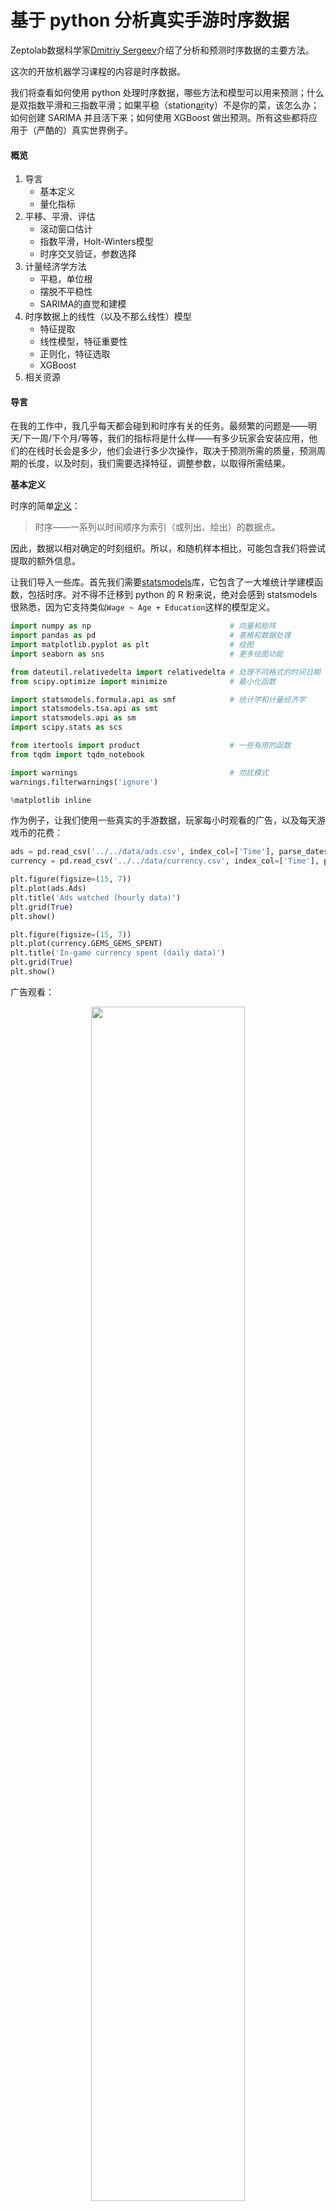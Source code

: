 
# 基于 python 分析真实手游时序数据

Zeptolab数据科学家[Dmitriy Sergeev](https://medium.com/%40dmitriysergeev)介绍了分析和预测时序数据的主要方法。

这次的开放机器学习课程的内容是时序数据。

我们将查看如何使用 python 处理时序数据，哪些方法和模型可以用来预测；什么是双指数平滑和三指数平滑；如果平稳（station[ar](https://www.jqr.com/service/company?business=17)ity）不是你的菜，该怎么办；如何创建 SARIMA 并且活下来；如何使用 XGBoost 做出预测。所有这些都将应用于（严酷的）真实世界例子。

#### 概览

1. 导言
   - 基本定义
   - 量化指标
2. 平移、平滑、评估
   - 滚动窗口估计
   - 指数平滑，Holt-Winters模型
   - 时序交叉验证，参数选择
3. 计量经济学方法
   - 平稳，单位根
   - 摆脱不平稳性
   - SARIMA的直觉和建模
4. 时序数据上的线性（以及不那么线性）模型
   - 特征提取
   - 线性模型，特征重要性
   - 正则化，特征选取
   - XGBoost
5. 相关资源

#### 导言

在我的工作中，我几乎每天都会碰到和时序有关的任务。最频繁的问题是——明天/下一周/下个月/等等，我们的指标将是什么样——有多少玩家会安装应用，他们的在线时长会是多少，他们会进行多少次操作，取决于预测所需的质量，预测周期的长度，以及时刻，我们需要选择特征，调整参数，以取得所需结果。

**基本定义**

时序的简单[定义](https://zh.wikipedia.org/wiki/%E6%99%82%E9%96%93%E5%BA%8F%E5%88%97)：

> 时序——一系列以时间顺序为索引（或列出、绘出）的数据点。

因此，数据以相对确定的时刻组织。所以，和随机样本相比，可能包含我们将尝试提取的额外信息。

让我们导入一些库。首先我们需要[statsmodels](http://statsmodels.sourceforge.net/stable/)库，它包含了一大堆统计学建模函数，包括时序。对不得不迁移到 python 的 R 粉来说，绝对会感到 statsmodels 很熟悉，因为它支持类似`Wage ~ Age + Education`这样的模型定义。

```python
import numpy as np                               # 向量和矩阵
import pandas as pd                              # 表格和数据处理
import matplotlib.pyplot as plt                  # 绘图
import seaborn as sns                            # 更多绘图功能

from dateutil.relativedelta import relativedelta # 处理不同格式的时间日期
from scipy.optimize import minimize              # 最小化函数

import statsmodels.formula.api as smf            # 统计学和计量经济学
import statsmodels.tsa.api as smt
import statsmodels.api as sm
import scipy.stats as scs

from itertools import product                    # 一些有用的函数
from tqdm import tqdm_notebook

import warnings                                  # 勿扰模式
warnings.filterwarnings('ignore')

%matplotlib inline
```

作为例子，让我们使用一些真实的手游数据，玩家每小时观看的广告，以及每天游戏币的花费：

```python
ads = pd.read_csv('../../data/ads.csv', index_col=['Time'], parse_dates=['Time'])
currency = pd.read_csv('../../data/currency.csv', index_col=['Time'], parse_dates=['Time'])

plt.figure(figsize=(15, 7))
plt.plot(ads.Ads)
plt.title('Ads watched (hourly data)')
plt.grid(True)
plt.show()

plt.figure(figsize=(15, 7))
plt.plot(currency.GEMS_GEMS_SPENT)
plt.title('In-game currency spent (daily data)')
plt.grid(True)
plt.show()
```

广告观看：

<p align="center">
    <img width="70%" height="70%" src="http://images.iterate.site/blog/image/20190704/LHs0pqVvvUrr.png?imageslim">
</p>


游戏币花费：

<p align="center">
    <img width="70%" height="70%" src="http://images.iterate.site/blog/image/20190704/angUg95DTtXC.png?imageslim">
</p>


**预测质量指标**

在实际开始预测之前，先让我们理解下如何衡量预测的质量，查看下最常见、使用最广泛的测度：

- **R2**，决定系数（在经济学中，可以理解为模型能够解释的方差比例），(-inf, 1] `sklearn.metrics.r2_score`
- **平均绝对误差（Mean Absolute Error）**，这是一个易于解释的测度，因为它的计量单位和初始序列相同，[0, +inf) `sklearn.metrics.mean_absolute_error`
- **中位绝对误差（Median Absolute Error）**，同样是一个易于解释的测度，对离群值的鲁棒性很好，[0, +inf) `sklearn.metrics.median_absolute_error`
- **均方误差（Mean Squared Error）**，最常用的测度，给较大的错误更高的惩罚，[0, +inf) `sklearn.metrics.mean_squared_error`
- **均方对数误差（Mean Squared Logarithmic Error）**，和 MSE 差不多，只不过先对序列取对数，因此能够照顾到较小的错误，通常用于具有指数趋势的数据，[0, +inf) `sklearn.metrics.mean_squared_log_error`
- **平均绝对百分误差（Mean Absolute Percentage Error）**，类似 MAE 不过基于百分比——当你需要向管理层解释模型的质量时很方便——[0, +inf)，sklearn中没有实现。

```python
# 引入上面提到的所有测度
from sklearn.metrics import r2_score, median_absolute_error, mean_absolute_error
from sklearn.metrics import median_absolute_error, mean_squared_error, mean_squared_log_error

# 自行实现 sklearn 没有提供的平均绝对百分误差很容易
def mean_absolute_percentage_error(y_true, y_pred):
    return np.mean(np.abs((y_true - y_pred) / y_true)) * 100
```

棒极了，现在我们知道如何测量预测的质量了，可以使用哪些测度，以及如何向老板翻译结果。剩下的就是创建模型了。

#### 平移、平滑、评估

让我们从一个朴素的假设开始——“明天会和今天一样”，但是我们并不使用类似 y^t=y(t-1)这样的模型（这其实是一个适用于任意时序预测问题的很好的基线，有时任何模型都无法战胜这一模型），相反，我们将假定变量未来的值取决于前**n**个值的平均，所以我们将使用的是**移动平均（moving average）**。

移动平均公式：

$$
\hat{y}_{t}=\frac{1}{k} \sum_{n=0}^{k-1} y_{t-n}
$$

```python
def moving_average(series, n):
    """
        计算前 n 项观测的平均数
    """
    return np.average(series[-n:])

# 根据前 24 小时的数据预测
moving_average(ads, 24)
```

结果：`116805.0`

不幸的是这样我们无法做出长期预测——为了预测下一步的数据我们需要实际观测的之前的数据。不过移动平均还有一种用途——平滑原时序以显示趋势。pandas提供了实现`DataFrame.rolling(window).mean()`。窗口越宽，趋势就越平滑。遇到噪声很大的数据时（财经数据十分常见），这一过程有助于侦测常见模式。

```python
def plotMovingAverage(series, window, plot_intervals=False, scale=1.96, plot_anomalies=False):

    """
        series - 时序 dateframe
        window - 滑窗大小
        plot_intervals - 显示置信区间
        plot_anomalies - 显示异常值
    """
    rolling_mean = series.rolling(window=window).mean()

    plt.figure(figsize=(15,5))
    plt.title("Moving average\n window size = {}".format(window))
    plt.plot(rolling_mean, "g", label="Rolling mean trend")

    # 绘制平滑后的数据的置信区间
    if plot_intervals:
        mae = mean_absolute_error(series[window:], rolling_mean[window:])
        deviation = np.std(series[window:] - rolling_mean[window:])
        lower_bond = rolling_mean - (mae + scale * deviation)
        upper_bond = rolling_mean + (mae + scale * deviation)
        plt.plot(upper_bond, "r--", label="Upper Bond / Lower Bond")
        plt.plot(lower_bond, "r--")

        # 得到区间后，找出异常值
        if plot_anomalies:
            anomalies = pd.DataFrame(index=series.index, columns=series.columns)
            anomalies[series<lower_bond] = series[series<lower_bond]
            anomalies[series>upper_bond] = series[series>upper_bond]
            plt.plot(anomalies, "ro", markersize=10)

    plt.plot(series[window:], label="Actual values")
    plt.legend(loc="upper left")
plt.grid(True)
```

平滑（窗口大小为 4 小时）：

```python
plotMovingAverage(ads, 4)
```

<p align="center">
    <img width="70%" height="70%" src="http://images.iterate.site/blog/image/20190704/lYdSBFfMdEq7.png?imageslim">
</p>


平滑（窗口大小为 12 小时）：

```python
plotMovingAverage(ads, 12)
```

<p align="center">
    <img width="70%" height="70%" src="http://images.iterate.site/blog/image/20190704/yB51llw0shv1.png?imageslim">
</p>


平滑（窗口大小为 24 小时）：

```python
plotMovingAverage(ads, 24)
```

<p align="center">
    <img width="70%" height="70%" src="http://images.iterate.site/blog/image/20190704/uoDYcHIT02E7.png?imageslim">
</p>


如你所见，在小时数据上按日平滑让我们可以清楚地看到浏览广告的趋势。周末数值较高（周末是[娱乐](https://www.jqr.com/service/company?business=12)时间），工作日一般数值较低。

我们可以同时绘制平滑值的置信区间：

```python
plotMovingAverage(ads, 4, plot_intervals=True)
```

<p align="center">
    <img width="70%" height="70%" src="http://images.iterate.site/blog/image/20190704/bO5qRf1K1VK8.png?imageslim">
</p>


现在让我们在移动平均的帮助下创建一个简单的异常检测系统。不幸的是，在这段时序数据中，一切都比较正常，所以让我们故意弄出点异常来：

```python
ads_anomaly = ads.copy()
# 例如广告浏览量下降了 20%
ads_anomaly.iloc[-20] = ads_anomaly.iloc[-20] * 0.2
```

让我们看看这个简单的方法能不能捕获异常：

```python
plotMovingAverage(ads_anomaly, 4, plot_intervals=True, plot_anomalies=True)
```

<p align="center">
    <img width="70%" height="70%" src="http://images.iterate.site/blog/image/20190704/cwAV39bVcLzu.png?imageslim">
</p>


酷！按周平滑呢？

```python
plotMovingAverage(currency, 7, plot_intervals=True, plot_anomalies=True)
```

<p align="center">
    <img width="70%" height="70%" src="http://images.iterate.site/blog/image/20190704/ACbnPW8b0l3S.png?imageslim">
</p>


不好！这是简单方法的缺陷——它没能捕捉月度数据的季节性，几乎将所有 30 天出现一次的峰值当作异常值。如果你不想有这么多虚假警报，最好考虑更复杂的模型。

顺便提下移动平均的一个简单修正——**加权平均（weighted average）**。其中不同的观测具有不同的权重，所有权重之和为一。通常最近的观测具有较高的权重。

$$
\hat{y}_{t}=\sum_{n=1}^{k} \omega_{n} y_{t+1-n}
$$

```python
def weighted_average(series, weights):
    result = 0.0
    weights.reverse()
    for n in range(len(weights)):
        result += series.iloc[-n-1] * weights[n]
    return float(result)

weighted_average(ads, [0.6, 0.3, 0.1])
```

结果：`98423.0`

**指数平滑**

那么，如果我们不只加权最近的几项观测，而是加权全部现有的观测，但对历史数据的权重应用指数下降呢？

$$
\hat{y}_{t}=\alpha \cdot y_{t}+(1-\alpha) \cdot \hat{y}_{t-1}
$$

这一模型的值是当前观测和历史观测的加权平均。权重α称为平滑因子，定义多快“遗忘”之前的观测。α越小，之前的值的影响就越大，序列就越平滑。

指数隐藏在函数的递归调用之中，$\hat{y}_{t-1}$ 本身包含 $(1-α)\hat{y}_{t-1}$，以此类推，直到序列的开始。

```python
def exponential_smoothing(series, alpha):
    """
        series - 时序数据集
        alpha - 浮点数，范围[0.0, 1.0]，平滑参数
    """
    result = [series[0]] # 第一项和序列第一项相同
    for n in range(1, len(series)):
        result.append(alpha * series[n] + (1 - alpha) * result[n-1])
    return result

def plotExponentialSmoothing(series, alphas):
    with plt.style.context('seaborn-white'):
        plt.figure(figsize=(15, 7))
        for alpha in alphas:
            plt.plot(exponential_smoothing(series, alpha), label="Alpha {}".format(alpha))
        plt.plot(series.values, "c", label = "Actual")
        plt.legend(loc="best")
        plt.axis('tight')
        plt.title("Exponential Smoothing")
        plt.grid(True);

plotExponentialSmoothing(ads.Ads, [0.3, 0.05])
plotExponentialSmoothing(currency.GEMS_GEMS_SPENT, [0.3, 0.05])
```

<p align="center">
    <img width="70%" height="70%" src="http://images.iterate.site/blog/image/20190704/ULfUfknuFQtL.png?imageslim">
</p>


<p align="center">
    <img width="70%" height="70%" src="http://images.iterate.site/blog/image/20190704/0gJ9pV3QI2pq.png?imageslim">
</p>


**双指数平滑**

目前我们的方法能给出的只是单个未来数据点的预测（以及一些良好的平滑），这很酷，但还不够，所以让我们扩展下指数平滑以预测两个未来数据点（当然，同样经过平滑）。

序列分解应该能帮到我们——我们得到两个分量：截距（也叫水平）l和趋势（也叫斜率）b。我们使用之前提到的方法学习预测截距（或期望的序列值），并将同样的指数平滑应用于趋势（假定时序未来改变的方向取决于之前的加权变化）。


双指数平滑公式：

$$
\ell_{x}=\alpha y_{x}+(1-\alpha)\left(\ell_{x-1}+b_{x-1}\right)
$$
$$
b_{x}=\beta\left(\ell_{x}-\ell_{x-1}\right)+(1-\beta) b_{x-1}
$$
$$
\hat{y}_{x+1}=\ell_{x}+b_{x}
$$


上面的第一个函数描述截距，和之前一样，它取决于序列的当前值，只不过第二项现在分成水平和趋势两个分量。第二个函数描述趋势，它取决于当前一步的水平变动，以及之前的趋势值。这里β系数是指数平滑的权重。最后的预测为模型对截距和趋势的预测之和。

```python
def double_exponential_smoothing(series, alpha, beta):
    result = [series[0]]
    for n in range(1, len(series)+1):
        if n == 1:
            level, trend = series[0], series[1] - series[0]
        if n >= len(series):
            value = result[-1]
        else:
            value = series[n]
        last_level, level = level, alpha*value + (1-alpha)*(level+trend)
        trend = beta*(level-last_level) + (1-beta)*trend
        result.append(level+trend)
return result

def plotDoubleExponentialSmoothing(series, alphas, betas):
    with plt.style.context('seaborn-white'):
        plt.figure(figsize=(20, 8))
        for alpha in alphas:
            for beta in betas:
                plt.plot(double_exponential_smoothing(series, alpha, beta), label="Alpha {}, beta {}".format(alpha, beta))
        plt.plot(series.values, label = "Actual")
        plt.legend(loc="best")
        plt.axis('tight')
        plt.title("Double Exponential Smoothing")
        plt.grid(True)

  plotDoubleExponentialSmoothing(ads.Ads, alphas=[0.9, 0.02], betas=[0.9, 0.02])
plotDoubleExponentialSmoothing(currency.GEMS_GEMS_SPENT, alphas=[0.9, 0.02], betas=[0.9, 0.02])
```
<p align="center">
    <img width="70%" height="70%" src="http://images.iterate.site/blog/image/20190704/c8epGBpONMjk.png?imageslim">
</p>

<p align="center">
    <img width="70%" height="70%" src="http://images.iterate.site/blog/image/20190704/agA78IXhdSNN.png?imageslim">
</p>


现在我们有两个可供调节的参数——α和β。前者根据趋势平滑序列，后者平滑趋势本身。这两个参数越大，最新的观测的权重就越高，建模的序列就越不平滑。这两个参数的组合可能产生非常怪异的结果，特别是手工设置时。我们很快将查看自动选择参数的方法，在介绍三次指数平滑之后。

**Holt-Winters模型**

好哇！让我们看下一个指数平滑的变体，这次是三次指数平滑。

这一方法的思路是我们加入第三个分量——季节性。这意味着，如果我们的时序不具有季节性（我们之前的例子就不具季节性），我们就不应该使用这一方法。模型中的季节分量将根据季节长度解释截距和趋势上的重复波动，季节长度也就是波动重复的周期。季节中的每项观测有一个单独的分量，例如，如果季节长度为 7（按周计的季节），我们将有 7 个季节分量，每个季节分量对应一天。

现在我们得到了一个新系统：

三次指数平滑公式:

$$
\ell_{x}=\alpha\left(y_{x}-s_{x-L}\right)+(1-\alpha)\left(\ell_{x-1}+b_{x-1}\right)
$$
$$
b_{x}=\beta\left(\ell_{x}-\ell_{x-1}\right)+(1-\beta) b_{x-1}
$$
$$
s_{x}=\gamma\left(y_{x}-\ell_{x}\right)+(1-\gamma) s_{x-L}
$$

$$
\hat{y}_{x+m}=\ell_{x}+m b_{x}+s_{x-L+1+(m-1) m o d L}
$$

现在，截断取决于时序的当前值减去相应的季节分量，趋势没有变动，季节分量取决于时序的当前值减去截断，以及前一个季节分量的值。注意分量在所有现有的季节上平滑，例如，周一分量会和其他所有周一平均。关于如何计算平均以及趋势分量和季节分量的初始逼近，可以参考工程统计手册 6.4.3.5：

<https://www.itl.nist.gov/div898/handbook/pmc/section4/pmc435.htm>

具备季节分量后，我们可以预测任意 m 步未来，而不是一步或两步，非常鼓舞人心。

下面是三次指数平滑模型的代码，也称 Holt-Winters模型，得名于发明人的姓氏——Charles Holt和他的学生 Peter Winters。此外，模型中还引入了 Brutlag 方法，以创建置信区间：

Brutlag 方法公式：

$$
\hat{y}_{\max _{x}}=\ell_{x-1}+b_{x-1}+s_{x-T}+m \cdot d_{t-T}
$$
$$
\hat{y}_{\min _{x}}=\ell_{x-1}+b_{x-1}+s_{x-T}-m \cdot d_{t-T}
$$
$$
d_{t}=\gamma\left|y_{t}-\hat{y}_{t}\right|+(1-\gamma) d_{t-T}
$$

其中 T 为季节的长度，d为预测偏差。你可以参考以下论文了解这一方法的更多内容，以及它在时序异常检测中的应用：

<https://annals-csis.org/proceedings/2012/pliks/118.pdf>

```python
class HoltWinters:

    """
    Holt-Winters模型，使用 Brutlag 方法检测异常

    # series - 初始时序
    # slen - 季节长度
    # alpha, beta, gamma - Holt-Winters模型参数
    # n_preds - 预测视野
    # scaling_factor - 设置 Brutlag 方法的置信区间（通常位于 2 到 3 之间）

    """


    def __init__(self, series, slen, alpha, beta, gamma, n_preds, scaling_factor=1.96):
        self.series = series
        self.slen = slen
        self.alpha = alpha
        self.beta = beta
        self.gamma = gamma
        self.n_preds = n_preds
        self.scaling_factor = scaling_factor


    def initial_trend(self):
        sum = 0.0
        for i in range(self.slen):
            sum += float(self.series[i+self.slen] - self.series[i]) / self.slen
        return sum / self.slen

    def initial_seasonal_components(self):
        seasonals = {}
        season_averages = []
        n_seasons = int(len(self.series)/self.slen)
        # 计算季节平均
        for j in range(n_seasons):
            season_averages.append(sum(self.series[self.slen*j:self.slen*j+self.slen])/float(self.slen))
        # 计算初始值
        for i in range(self.slen):
            sum_of_vals_over_avg = 0.0
            for j in range(n_seasons):
                sum_of_vals_over_avg += self.series[self.slen*j+i]-season_averages[j]
            seasonals[i] = sum_of_vals_over_avg/n_seasons
        return seasonals


    def triple_exponential_smoothing(self):
        self.result = []
        self.Smooth = []
        self.Season = []
        self.Trend = []
        self.PredictedDeviation = []
        self.UpperBond = []
        self.LowerBond = []

        seasonals = self.initial_seasonal_components()

        for i in range(len(self.series)+self.n_preds):
            if i == 0: # 成分初始化
                smooth = self.series[0]
                trend = self.initial_trend()
                self.result.append(self.series[0])
                self.Smooth.append(smooth)
                self.Trend.append(trend)
                self.Season.append(seasonals[i%self.slen])

                self.PredictedDeviation.append(0)

                self.UpperBond.append(self.result[0] +
                                      self.scaling_factor *
                                      self.PredictedDeviation[0])

                self.LowerBond.append(self.result[0] -
                                      self.scaling_factor *
                                      self.PredictedDeviation[0])
                continue

            if i >= len(self.series): # 预测
                m = i - len(self.series) + 1
                self.result.append((smooth + m*trend) + seasonals[i%self.slen])

                # 预测时在每一步增加不确定性
                self.PredictedDeviation.append(self.PredictedDeviation[-1]*1.01)

            else:
                val = self.series[i]
                last_smooth, smooth = smooth, self.alpha*(val-seasonals[i%self.slen]) + (1-self.alpha)*(smooth+trend)
                trend = self.beta * (smooth-last_smooth) + (1-self.beta)*trend
                seasonals[i%self.slen] = self.gamma*(val-smooth) + (1-self.gamma)*seasonals[i%self.slen]
                self.result.append(smooth+trend+seasonals[i%self.slen])

                # 据 Brutlag 算法计算偏差
                self.PredictedDeviation.append(self.gamma * np.abs(self.series[i] - self.result[i])
                                               + (1-self.gamma)*self.PredictedDeviation[-1])

            self.UpperBond.append(self.result[-1] +
                                  self.scaling_factor *
                                  self.PredictedDeviation[-1])

            self.LowerBond.append(self.result[-1] -
                                  self.scaling_factor *
                                  self.PredictedDeviation[-1])

            self.Smooth.append(smooth)
            self.Trend.append(trend)
self.Season.append(seasonals[i%self.slen])
```

**时序交叉验证**

现在我们该兑现之前的承诺，讨论下如何自动估计模型参数。

这里没什么不同寻常的，我们需要选择一个适合任务的损失函数，以了解模型逼近数据的程度。接着，我们通过交叉验证为给定的模型参数评估选择的交叉函数，计算梯度，调整模型参数，等等，勇敢地下降到误差的全局最小值。

问题在于如何在时序数据上进行交叉验证，因为，你知道，时序数据确实具有时间结构，不能在一折中随机混合数据（不保留时间结构），否则观测间的所有时间相关性都会丢失。这就是为什么我们将使用技巧性更强的方法来优化模型参数的原因。我不知道这个方法是否有正式的名称，但是在[CrossValidated](https://stats.stackexchange.com/questions/14099/using-k-fold-cross-validation-for-time-series-model-selection)上（在这个网站上你可以找到所有问题的答案，生命、宇宙以及任何事情的终极答案除外），有人提出了“滚动式交叉验证”（cross-validation on a rolling basis）这一名称。

这一想法很简单——我们在时序数据的一小段上训练模型，从时序开始到某一时刻**t**，预测接下来的**t+n**步并计算误差。接着扩张训练样本至**t+n**个值，并预测从**t+n**到**t+2×n**的数据。持续扩张直到穷尽所有观测。初始训练样本到最后的观测之间可以容纳多少个**n**，我们就可以进行多少折交叉验证。

滚动式交叉验证：

<p align="center">
    <img width="70%" height="70%" src="http://images.iterate.site/blog/image/20190704/2t8fjUpAgW0V.png?imageslim">
</p>


了解了如何设置交叉验证，我们将找出 Holt-Winters模型的最优参数，回忆一下，我们的广告数据有按日季节性，所以我们有`slen=24`。

```python
from sklearn.model_selection import TimeSeriesSplit

def timeseriesCVscore(params, series, loss_function=mean_squared_error, slen=24):
    errors = []

    values = series.values
    alpha, beta, gamma = params

    # 设定交叉验证折数
    tscv = TimeSeriesSplit(n_splits=3)

    for train, test in tscv.split(values):

        model = HoltWinters(series=values[train], slen=slen,
                            alpha=alpha, beta=beta, gamma=gamma, n_preds=len(test))
        model.triple_exponential_smoothing()

        predictions = model.result[-len(test):]
        actual = values[test]
        error = loss_function(predictions, actual)
        errors.append(error)

return np.mean(np.array(errors))
```

和其他指数平滑模型一样，Holt-Winters模型中，平滑参数的取值范围在 0 到 1 之间，因此我们需要选择一种支持给模型参数添加限制的算法。我们选择了截断牛顿共轭梯度（Truncated Newton conjugate gradient）。

```python
data = ads.Ads[:-20] # 留置一些数据用于测试

# 初始化模型参数 alpha、beta、gamma
x = [0, 0, 0]

# 最小化损失函数
opt = minimize(timeseriesCVscore, x0=x,
               args=(data, mean_squared_log_error),
               method="TNC", bounds = ((0, 1), (0, 1), (0, 1))
)

# 取最优值……
alpha_final, beta_final, gamma_final = opt.x
print(alpha_final, beta_final, gamma_final)

# ……并据此训练模型，预测接下来 50 个小时的数据
model = HoltWinters(data, slen = 24,
                    alpha = alpha_final,
                    beta = beta_final,
                    gamma = gamma_final,
                    n_preds = 50, scaling_factor = 3)
model.triple_exponential_smoothing()
```

最优参数：

```
0.11652680227350454 0.002677697431105852 0.05820973606789237
```

绘图部分的代码：

```python
def plotHoltWinters(series, plot_intervals=False, plot_anomalies=False):
    """
        series - 时序数据集
        plot_intervals - 显示置信区间
        plot_anomalies - 显示异常值
    """

    plt.figure(figsize=(20, 10))
    plt.plot(model.result, label = "Model")
    plt.plot(series.values, label = "Actual")
    error = mean_absolute_percentage_error(series.values, model.result[:len(series)])
    plt.title("Mean Absolute Percentage Error: {0:.2f}%".format(error))

    if plot_anomalies:
        anomalies = np.array([np.NaN]*len(series))
        anomalies[series.values<model.LowerBond[:len(series)]] = \
            series.values[series.values<model.LowerBond[:len(series)]]
        anomalies[series.values>model.UpperBond[:len(series)]] = \
            series.values[series.values>model.UpperBond[:len(series)]]
        plt.plot(anomalies, "o", markersize=10, label = "Anomalies")

    if plot_intervals:
        plt.plot(model.UpperBond, "r--", alpha=0.5, label = "Up/Low confidence")
        plt.plot(model.LowerBond, "r--", alpha=0.5)
        plt.fill_between(x=range(0,len(model.result)), y1=model.UpperBond,
                         y2=model.LowerBond, alpha=0.2, color = "grey")

    plt.vlines(len(series), ymin=min(model.LowerBond), ymax=max(model.UpperBond), linestyles='dashed')
    plt.axvspan(len(series)-20, len(model.result), alpha=0.3, color='lightgrey')
    plt.grid(True)
    plt.axis('tight')
    plt.legend(loc="best", fontsize=13);

plotHoltWinters(ads.Ads)
plotHoltWinters(ads.Ads, plot_intervals=True, plot_anomalies=True)
```

Holt-Winters模型预测

<p align="center">
    <img width="70%" height="70%" src="http://images.iterate.site/blog/image/20190704/pUGROxafawaW.png?imageslim">
</p>

Holt-Winters模型预测及置信区间、异常：


<p align="center">
    <img width="70%" height="70%" src="http://images.iterate.site/blog/image/20190704/I13kDeLiKonX.png?imageslim">
</p>


上面的图形表明，我们的模型能够很好地逼近初始时序，捕捉每日季节性，总体的下降趋势，甚至一些异常。如果我们查看下建模偏差（见下图），我们将很明显地看到，模型对序列结构的改变反应相当鲜明，但接着很快偏差就回归正常值，“遗忘”了过去。模型的这一特性让我们甚至可以为相当噪杂的序列快速构建异常检测系统，而无需花费过多时间和金钱准备数据和训练模型。

```python
plt.figure(figsize=(25, 5))
plt.plot(model.PredictedDeviation)
plt.grid(True)
plt.axis('tight')
plt.title("Brutlag's predicted deviation");
```

Holt-Winters模型偏差

<p align="center">
    <img width="70%" height="70%" src="http://images.iterate.site/blog/image/20190704/GtypGHDwJ5Nb.png?imageslim">
</p>




遇到异常时偏差会增加

我们将在第二个序列上应用相同的算法，我们知道，第二个序列具有趋势和每月季节性。

```python
data = currency.GEMS_GEMS_SPENT[:-50]
slen = 30

x = [0, 0, 0]

opt = minimize(timeseriesCVscore, x0=x,
               args=(data, mean_absolute_percentage_error, slen),
               method="TNC", bounds = ((0, 1), (0, 1), (0, 1))
              )

alpha_final, beta_final, gamma_final = opt.x

model = HoltWinters(data, slen = slen,
                    alpha = alpha_final,
                    beta = beta_final,
                    gamma = gamma_final,
                    n_preds = 100, scaling_factor = 3)
model.triple_exponential_smoothing()
```

Holt-Winters模型应用于第二序列

<p align="center">
    <img width="70%" height="70%" src="http://images.iterate.site/blog/image/20190704/tcYYoFhOTXBp.png?imageslim">
</p>


看起来很不错，模型捕捉了向上的趋势和季节性尖峰，总体而言很好地拟合了数据。

Holt-Winters模型在第二序列上检测异常


<p align="center">
    <img width="70%" height="70%" src="http://images.iterate.site/blog/image/20190704/LWlwNsPDP5xd.png?imageslim">
</p>




也捕获了一些异常

Holt-Winters模型在第二序列上的偏差

<p align="center">
    <img width="70%" height="70%" src="http://images.iterate.site/blog/image/20190704/pJ5bNa3UpfPA.png?imageslim">
</p>




偏差随着预测周期的推进而上升

#### 计量经济学方法

**平稳性**

在开始建模之前，我们需要提一下时序的一个重要性质：[平稳性](https://zh.wikipedia.org/wiki/%E5%B9%B3%E7%A8%B3%E8%BF%87%E7%A8%8B)（stationarity）。

如果过程是平稳的，那么它的统计性质不随时间而变，也就是均值和方差不随时间改变（方差的恒定性也称为[同方差性](https://en.wikipedia.org/wiki/Homoscedasticity)），同时协方差函数也不取决于时间（应该只取决于观测之间的距离）。[Sean Abu](http://www.seanabu.com/2016/03/22/time-series-seasonal-ARIMA-model-in-python/)的博客提供了一些可视化的图片：

- 右边的红色曲线不平稳，因为均值随着时间增加：

  <p align="center">
    <img width="70%" height="70%" src="http://images.iterate.site/blog/image/20190704/xPfHO9cTwx4p.png?imageslim">
</p>

- 这一次，右边的红色曲线在方差方面的运气不好：
  <p align="center">
    <img width="70%" height="70%" src="http://images.iterate.site/blog/image/20190704/K15adjUmFjQa.png?imageslim">
</p>

- 最后，第 i 项和第(i+m)项的协方差函数不应该是时间的函数。随着时间推移，右边的红色曲线更紧了。因此，协方差不是常量。
  <p align="center">
    <img width="70%" height="70%" src="http://images.iterate.site/blog/image/20190704/rlh6RwxUsYSv.png?imageslim">
</p>

为什么平稳性如此重要？我们假定未来的统计性质不会和现在观测到的不同，在平稳序列上做出预测很容易。大多数时序模型多多少少建模和预测这些性质（例如均值和方差），这就是如果原序列不平稳，预测会出错的原因。不幸的是，我们在教科书以外的地方见到的大多数时序都是不平稳的。不过，我们可以（并且应该）改变这一点。

知己知彼，百战不殆。为了对抗不平稳性，我们首先需要检测它。我们现在将查看下白噪声和随机游走，并且了解下如何免费从白噪声转到随机游走，无需注册和接受验证短信。

白噪声图形：

```python
white_noise = np.random.normal(size=1000)
with plt.style.context('bmh'):
    plt.figure(figsize=(15, 5))
plt.plot(white_noise)
```

白噪声

<p align="center">
    <img width="70%" height="70%" src="http://images.iterate.site/blog/image/20190704/fp8PPsKqH49N.png?imageslim">
</p>

这一通过标准正态分布生成的过程是平稳的，以 0 为中心振荡，偏差为 1. 现在我们将基于这一过程生成一个新过程，其中相邻值之间的关系为：xt = ρxt-1 + et

```python
def plotProcess(n_samples=1000, rho=0):
    x = w = np.random.normal(size=n_samples)
    for t in range(n_samples):
        x[t] = rho * x[t-1] + w[t]

    with plt.style.context('bmh'):
        plt.figure(figsize=(10, 3))
        plt.plot(x)
        plt.title("Rho {}\n Dickey-Fuller p-value: {}".format(rho, round(sm.tsa.stattools.adfuller(x)[1], 3)))

for rho in [0, 0.6, 0.9, 1]:
plotProcess(rho=rho)
```

<p align="center">
    <img width="70%" height="70%" src="http://images.iterate.site/blog/image/20190704/5UQHxGI36Y0o.png?imageslim">
</p>

<p align="center">
    <img width="70%" height="70%" src="http://images.iterate.site/blog/image/20190704/Wn7hmIsOzmpv.png?imageslim">
</p>

<p align="center">
    <img width="70%" height="70%" src="http://images.iterate.site/blog/image/20190704/YclVmwGIuOCP.png?imageslim">
</p>

<p align="center">
    <img width="70%" height="70%" src="http://images.iterate.site/blog/image/20190704/J7NqqDu1cI98.png?imageslim">
</p>

第一张图上你可以看到之前的平稳的白噪声。第二张图的ρ值增加到 0.6，导致周期更宽了，但总体上还是平稳的。第三张图更偏离均值 0，但仍以其为中心振荡。最后，ρ值为 1 时我们得到了随机游走过程——不平稳的时序。

这是因为达到阈值后，时序 xt = ρxt-1 + et不再回归其均值。如果我们从等式的两边减去 xt-1，我们将得到 xt - xt-1 = (ρ-1)xt-1 + et，其中等式左边的表达式称为一阶差分（first difference）。如果ρ = 1，那么一阶差分将是平稳的白噪声 et。这一事实是时序平稳性的[迪基-福勒检验](https://zh.wikipedia.org/wiki/%E8%BF%AA%E5%9F%BA-%E7%A6%8F%E5%8B%92%E6%A3%80%E9%AA%8C)（Dickey-Fuller test）的主要思想（检验是否存在单位根）。如果非平稳序列可以通过一阶差分得到平稳序列，那么这样的序列称为一阶单整（integrated of order 1）序列。需要指出的是，一阶差分并不总是足以得到平稳序列，因为过程可能是 d 阶单整且 d > 1（具有多个单位根），在这样的情形下，需要使用增广迪基-福勒检验（augmented Dickey-Fuller test）。

我们可以使用不同方法对抗不平稳性——多阶差分，移除趋势和季节性，平滑，以及 Box-Cox变换或对数变换。

**创建 SARIMA 摆脱不平稳性**

现在，让我们历经使序列平稳的多层地狱，创建一个 ARIMA 模型。

```python
def tsplot(y, lags=None, figsize=(12, 7), style='bmh'):
    """
        绘制时序及其 ACF（自相关性函数）、PACF（偏自相关性函数），计算迪基-福勒检验

        y - 时序
        lags - ACF、PACF计算所用的时差
    """
    if not isinstance(y, pd.Series):
        y = pd.Series(y)

    with plt.style.context(style):
        fig = plt.figure(figsize=figsize)
        layout = (2, 2)
        ts_ax = plt.subplot2grid(layout, (0, 0), colspan=2)
        acf_ax = plt.subplot2grid(layout, (1, 0))
        pacf_ax = plt.subplot2grid(layout, (1, 1))

        y.plot(ax=ts_ax)
        p_value = sm.tsa.stattools.adfuller(y)[1]
        ts_ax.set_title('Time Series Analysis Plots\n Dickey-Fuller: p={0:.5f}'.format(p_value))
        smt.graphics.plot_acf(y, lags=lags, ax=acf_ax)
        smt.graphics.plot_pacf(y, lags=lags, ax=pacf_ax)
        plt.tight_layout()

tsplot(ads.Ads, lags=60)
```

时序及其 ACF、PACF

<p align="center">
    <img width="70%" height="70%" src="http://images.iterate.site/blog/image/20190704/NYOhq0p9fRch.png?imageslim">
</p>




上：时序；左下：自相关性；右下：偏自相关性

出乎意料，初始序列是平稳的，迪基-福勒检验拒绝了单位根存在的零假设。实际上，从上面的图形本身就可以看出这一点——没有可见的趋势，所以均值是恒定的，整个序列的方差也相对比较稳定。在建模之前我们只需处理季节性。为此让我们采用“季节差分”，也就是对序列进行简单的减法操作，时差等于季节周期。

```python
ads_diff = ads.Ads - ads.Ads.shift(24)
tsplot(ads_diff[24:], lags=60)
```

季节差分：

<p align="center">
    <img width="70%" height="70%" src="http://images.iterate.site/blog/image/20190704/QFPo0HhJMieb.png?imageslim">
</p>


好多了，可见的季节性消失了，然而自相关函数仍然有过多显著的时差。为了移除它们，我们将取一阶差分：从序列中减去自身（时差为 1）

```python
ads_diff = ads_diff - ads_diff.shift(1)
tsplot(ads_diff[24+1:], lags=60)
```

一阶差分

<p align="center">
    <img width="70%" height="70%" src="http://images.iterate.site/blog/image/20190704/imkSXF401bba.png?imageslim">
</p>


完美！我们的序列看上去是难以用笔墨形容的完美！在零周围振荡，迪基-福勒检验表明它是平稳的，ACF中显著的尖峰不见了。我们终于可以开始建模了！

**ARIMA系速成教程**

我们将逐字母讲解**SARIMA(p,d,q)(P,D,Q,s)**，季节自回归移动平均模型（Seasonal Autoregression Moving Average model）：

- **AR(p)** —— 自回归模型，也就是在时序自身之上回归。基本假设是当前序列值取决于某个（或若干个）时差前的值。模型中的最大时差记为**p**。通过 PACF 图决定初始**p**值——找到最大的显著时差，之后**大多数**其他时差变得不显著。
- **MA(q)** —— 移动平均模型。这里不讨论它的细节，总之它基于以下假设建模时序的误差，当前误差取决于某个时差前的值（记为**q**）。基于和自回归模型类似的逻辑，可以通过 ACF 图找出初始值。

让我们把这 4 个字母组合起来：

**AR(p) + MA(q) = ARMA(p,q)**

这里我们得到了自回归移动平均模型！如果序列是平稳的，我们可以通过这 4 个字母逼近这一序列。

- **I(d)** —— d阶单整。它不过是使序列平稳所需的非季节性差分数。在我们的例子中，它等于 1，因为我们使用一阶差分。

加上这一字母后我们得到了**ARIMA**模型，可以通过非季节性差分处理非平稳数据。

- **S(s)** —— 这个字母代表季节性，**s**为序列的季节周期长度。

加上最后一个字母**S**后，我们发现这最后一个字母除了**s**之外，还附带了三个额外参数——**(P,D,Q)**。

- **P** —— 模型的季节分量的自回归阶数，同样可以从 PACF 得到，但是这次需要查看季节周期长度的倍数的显著时差的数量。例如，如果周期长度等于 24，查看 PACF 发现第 24 个时差和第 48 个时差显著，那么初始**P**值应当是 2.
- **Q** —— 移动平均模型的季节分量的阶数，初始值的确定和**P**同理，只不过使用 ACF 图形。
- **D** —— 季节性单整阶数。等于 1 或 0，分别表示是否应用季节差分。

了解了如何设置初始参数后，让我们回过头去重新看下最终的图形：

一阶差分:

<p align="center">
    <img width="70%" height="70%" src="http://images.iterate.site/blog/image/20190704/9fmi7XB0kNEN.png?imageslim">
</p>


- **p**最有可能是 4，因为这是 PACF 上最后一个显著的时差，之后大多数时差变得不显著。
- **d**等于 1，因为我们采用的是一阶差分。
- **q**大概也等于 4，这可以从 ACF 上看出来。
- **P**可能等于 2，因为 PACF 上第 24 个时差和第 48 个时差某种程度上比较显著。
- **D**等于 1，我们应用了季节差分。
- **Q**大概是 1，ACF上第 24 个时差是显著的，而第 48 个时差不显著。

现在我们打算测试不同的参数组合，看看哪个是最好的：

```python
# 设定初始值和初始范围
ps = range(2, 5)
d=1
qs = range(2, 5)
Ps = range(0, 3)
D=1
Qs = range(0, 2)
s = 24

# 创建参数所有可能组合的列表
parameters = product(ps, qs, Ps, Qs)
parameters_list = list(parameters)
```

`len(parameters_list)`的结果是 54，也就是说，共有 54 种组合。

```python
def optimizeSARIMA(parameters_list, d, D, s):
    """
    返回参数和相应的 AIC 的 dataframe

        parameters_list - (p, q, P, Q)元组列表
        d - ARIMA模型的单整阶
        D - 季节性单整阶
        s - 季节长度
    """

       results = []
    best_aic = float("inf")

    for param in tqdm_notebook(parameters_list):
        # 由于有些组合不能收敛，所以需要使用 try-except
        try:
            model=sm.tsa.statespace.SARIMAX(ads.Ads, order=(param[0], d, param[1]),
                                            seasonal_order=(param[3], D, param[3], s)).fit(disp=-1)
        except:
            continue
        aic = model.aic
        # 保存最佳模型、AIC、参数
        if aic < best_aic:
            best_model = model
            best_aic = aic
            best_param = param
        results.append([param, model.aic])

    result_table = pd.DataFrame(results)
    result_table.columns = ['parameters', 'aic']
    # 递增排序，AIC越低越好
    result_table = result_table.sort_values(by='aic', ascending=True).reset_index(drop=True)

    return result_table

result_table = optimizeSARIMA(parameters_list, d, D, s)

# 设定参数为给出最低 AIC 的参数组合
p, q, P, Q = result_table.parameters[0]

best_model=sm.tsa.statespace.SARIMAX(ads.Ads, order=(p, d, q),
                                        seasonal_order=(P, D, Q, s)).fit(disp=-1)
print(best_model.summary())
```

最佳 SARIMA 模型：

<p align="center">
    <img width="70%" height="70%" src="http://images.iterate.site/blog/image/20190704/dSqH9EJe6zcM.png?imageslim">
</p>


让我们查看下这一模型的残余分量（residual）：

```python
tsplot(best_model.resid[24+1:], lags=60)
```

最佳 SARIMA 模型残余：

<p align="center">
    <img width="70%" height="70%" src="http://images.iterate.site/blog/image/20190704/vTbskYHKkXWc.png?imageslim">
</p>


很明显，残余是平稳的，没有明显的自相关性。

让我们使用这一模型进行预测：

```python
def plotSARIMA(series, model, n_steps):
    """
        绘制模型预测值与实际数据对比图

        series - 时序数据集
        model - SARIMA模型
        n_steps - 预测未来的步数

    """
    data = series.copy()
    data.columns = ['actual']
    data['arima_model'] = model.fittedvalues
    # 平移 s+d步，因为差分的缘故，前面的一些数据没有被模型观测到
    data['arima_model'][:s+d] = np.NaN

    forecast = model.predict(start = data.shape[0], end = data.shape[0]+n_steps)
    forecast = data.arima_model.append(forecast)
    # 计算误差，同样平移 s+d步
    error = mean_absolute_percentage_error(data['actual'][s+d:], data['arima_model'][s+d:])

    plt.figure(figsize=(15, 7))
    plt.title("Mean Absolute Percentage Error: {0:.2f}%".format(error))
    plt.plot(forecast, color='r', label="model")
    plt.axvspan(data.index[-1], forecast.index[-1], alpha=0.5, color='lightgrey')
    plt.plot(data.actual, label="actual")
    plt.legend()
    plt.grid(True);

plotSARIMA(ads, best_model, 50)
```

最佳 SARIMA 模型预测值：

<p align="center">
    <img width="70%" height="70%" src="http://images.iterate.site/blog/image/20190704/lKgtrEPvyPVz.png?imageslim">
</p>


最终我们得到了相当不错的预测，模型的平均误差率是 4.01%，这非常非常好。但是为了达到这一精确度，在准备数据、使序列平稳化、暴力搜索参数上付出了太多。

#### 时序数据上的线性（以及不那么线性）模型

在我的工作中，创建模型的指导原则常常是[快、好、省](http://fastgood.cheap/)。这意味着有些模型永远不会用于生产环境，因为它们需要过长的时间准备数据（比如 SARIMA），或者需要频繁地重新训练新数据（比如 SARIMA），或者很难调整（比如 SARIMA）。相反，我经常使用轻松得多的方法，从现有时序中选取一些特征，然后创建一个简单的线性回归或随机森林模型。又快又省。

也许这个方法没有充分的理论支撑，打破了一些假定（比如，高斯-马尔可夫定理，特别是误差不相关的部分），但在实践中，这很有用，在机器学习竞赛中也相当常用。

**特征提取**

很好，模型需要特征，而我们所有的不过是 1 维时序。我们可以提取什么特征？

**首先当然是时差。**

**窗口统计量：**

- 窗口内序列的最大/小值
- 窗口的平均数/中位数
- 窗口的方差
- 等等

**日期和时间特征**

- 每小时的第几分钟，每天的第几小时，每周的第几天，你懂的
- 这一天是节假日吗？也许有什么特别的事情发生了？这可以作为布尔值特征

**目标编码**

**其他模型的预测**（不过如此预测的话会损失速度）

让我们运行一些模型，看看我们可以从广告序列中提取什么

**时序的时差**

将序列往回移动**n**步，我们能得到一个特征，其中时序的当前值和其**t-n**时刻的值对齐。如果我们移动 1 时差，并训练模型预测未来，那么模型将能够提前预测 1 步。增加时差，比如，增加到 6，可以让模型提前预测 6 步，不过它需要在观测到数据的 6 步之后才能利用。如果在这期间序列发生了根本性的变动，那么模型无法捕捉这一变动，会返回误差很大的预测。因此，时差的选取需要平衡预测的质量和时长。

```python
data = pd.DataFrame(ads.Ads.copy())
data.columns = ["y"]

for i in range(6, 25):
data["lag_{}".format(i)] = data.y.shift(i)

from sklearn.linear_model import LinearRegression
from sklearn.model_selection import cross_val_score

# 5折交叉验证
tscv = TimeSeriesSplit(n_splits=5)

def timeseries_train_test_split(X, y, test_size):
    test_index = int(len(X)*(1-test_size))

    X_train = X.iloc[:test_index]
    y_train = y.iloc[:test_index]
    X_test = X.iloc[test_index:]
    y_test = y.iloc[test_index:]

    return X_train, X_test, y_train, y_test

def plotModelResults(model, X_train=X_train, X_test=X_test, plot_intervals=False, plot_anomalies=False):
    prediction = model.predict(X_test)

    plt.figure(figsize=(15, 7))
    plt.plot(prediction, "g", label="prediction", linewidth=2.0)
    plt.plot(y_test.values, label="actual", linewidth=2.0)

    if plot_intervals:
        cv = cross_val_score(model, X_train, y_train,
                                    cv=tscv,
                                    scoring="neg_mean_absolute_error")
        mae = cv.mean() * (-1)
        deviation = cv.std()

        scale = 1.96
        lower = prediction - (mae + scale * deviation)
        upper = prediction + (mae + scale * deviation)

        plt.plot(lower, "r--", label="upper bond / lower bond", alpha=0.5)
        plt.plot(upper, "r--", alpha=0.5)

        if plot_anomalies:
            anomalies = np.array([np.NaN]*len(y_test))
            anomalies[y_test<lower] = y_test[y_test<lower]
            anomalies[y_test>upper] = y_test[y_test>upper]
            plt.plot(anomalies, "o", markersize=10, label = "Anomalies")

    error = mean_absolute_percentage_error(prediction, y_test)
    plt.title("Mean absolute percentage error {0:.2f}%".format(error))
    plt.legend(loc="best")
    plt.tight_layout()
    plt.grid(True);

def plotCoefficients(model):
    """
        绘制模型排序后的系数
    """

    coefs = pd.DataFrame(model.coef_, X_train.columns)
    coefs.columns = ["coef"]
    coefs["abs"] = coefs.coef.apply(np.abs)
    coefs = coefs.sort_values(by="abs", ascending=False).drop(["abs"], axis=1)

    plt.figure(figsize=(15, 7))
    coefs.coef.plot(kind='bar')
    plt.grid(True, axis='y')
    plt.hlines(y=0, xmin=0, xmax=len(coefs), linestyles='dashed');


y = data.dropna().y
X = data.dropna().drop(['y'], axis=1)

# 保留 30%数据用于测试
X_train, X_test, y_train, y_test = timeseries_train_test_split(X, y, test_size=0.3)

# 机器学习
lr = LinearRegression()
lr.fit(X_train, y_train)

plotModelResults(lr, plot_intervals=True)
plotCoefficients(lr)
```

线性模型预测值

<p align="center">
    <img width="70%" height="70%" src="http://images.iterate.site/blog/image/20190704/TQ9k1nxi4wI9.png?imageslim">
</p>




模型预测值：绿线为预测值，蓝线为实际值

线性模型系数：

<p align="center">
    <img width="70%" height="70%" src="http://images.iterate.site/blog/image/20190704/cTGeoHnosW7o.png?imageslim">
</p>




模型系数

好吧，简单的时差和线性回归给出的预测质量和 SARIMA 差得不远。有大量不必要的特征，不过我们将在之后进行特征选择。现在让我们继续增加特征！

我们将在数据集中加入小时、星期几、是否周末三个特征。为此我们需要转换当前 dataframe 的索引为`datetime`格式，并从中提取`hour`和`weekday`。

```python
data.index = data.index.to_datetime()
data["hour"] = data.index.hour
data["weekday"] = data.index.weekday
data['is_weekend'] = data.weekday.isin([5,6])*1
```

可视化所得特征：

```python
plt.figure(figsize=(16, 5))
plt.title("Encoded features")
data.hour.plot()
data.weekday.plot()
data.is_weekend.plot()
plt.grid(True);
```

可视化编码特征：

<p align="center">
    <img width="70%" height="70%" src="http://images.iterate.site/blog/image/20190704/BunsOw70yqdi.png?imageslim">
</p>



蓝线：小时；绿线：星期几；红色：是否周末

由于现有的变量尺度不同——时差的长度数千，类别变量的尺度数十——将它们转换为同一尺度再合理不过，这样也便于探索特征重要性，以及之后的正则化。

```python
from sklearn.preprocessing import StandardScaler
scaler = StandardScaler()

y = data.dropna().y
X = data.dropna().drop(['y'], axis=1)

X_train, X_test, y_train, y_test = timeseries_train_test_split(X, y, test_size=0.3)

X_train_scaled = scaler.fit_transform(X_train)
X_test_scaled = scaler.transform(X_test)

lr = LinearRegression()
lr.fit(X_train_scaled, y_train)

plotModelResults(lr, X_train=X_train_scaled, X_test=X_test_scaled, plot_intervals=True)
plotCoefficients(lr)
```

特征工程后的回归模型预测值：

<p align="center">
    <img width="70%" height="70%" src="http://images.iterate.site/blog/image/20190704/MTPdyREebRpI.png?imageslim">
</p>


特征工程后的回归模型参数：

<p align="center">
    <img width="70%" height="70%" src="http://images.iterate.site/blog/image/20190704/8UuPRezIYWpj.png?imageslim">
</p>


测试误差略有下降。从上面的系数图像我们可以得出结论，`weekday`和`is_weekend`是非常有用的特征。

**目标编码**

我想介绍另一种类别变量编码的变体——基于均值。如果不想让成吨的[独热编码](https://www.jqr.com/article/000243)使模型暴涨，同时导致距离信息损失，同时又因为“0点 < 23点”之类的冲突无法使用实数值，那么我们可以用相对易于解释的值编码变量。很自然的一个想法是使用均值编码目标变量。在我们的例子中，星期几和一天的第几小时可以通过那一天或那一小时浏览的广告平均数编码。非常重要的是，确保均值是在训练集上计算的（或者交叉验证当前的折），避免模型偷窥未来。

```python
def code_mean(data, cat_feature, real_feature):
    """
    返回一个字典，键为 cat_feature的类别，
    值为 real_feature的均值。
    """
    return dict(data.groupby(cat_feature)[real_feature].mean())
```

让我们看下小时平均：

```python
average_hour = code_mean(data, 'hour', "y")
plt.figure(figsize=(7, 5))
plt.title("Hour averages")
pd.DataFrame.from_dict(average_hour, orient='index')[0].plot()
plt.grid(True);
```

目标编码小时平均：


<p align="center">
    <img width="70%" height="70%" src="http://images.iterate.site/blog/image/20190704/O40hsjwRYa1R.png?imageslim">
</p>


最后，让我们定义一个函数完成所有的转换：

```python
def prepareData(series, lag_start, lag_end, test_size, target_encoding=False):
    data = pd.DataFrame(series.copy())
    data.columns = ["y"]

    for i in range(lag_start, lag_end):
        data["lag_{}".format(i)] = data.y.shift(i)

    data.index = data.index.to_datetime()
    data["hour"] = data.index.hour
    data["weekday"] = data.index.weekday
    data['is_weekend'] = data.weekday.isin([5,6])*1

    if target_encoding:
        test_index = int(len(data.dropna())*(1-test_size))
        data['weekday_average'] = list(map(
            code_mean(data[:test_index], 'weekday', "y").get, data.weekday))
        data["hour_average"] = list(map(
            code_mean(data[:test_index], 'hour', "y").get, data.hour))

        data.drop(["hour", "weekday"], axis=1, inplace=True)

    y = data.dropna().y
    X = data.dropna().drop(['y'], axis=1)
    X_train, X_test, y_train, y_test =\
    timeseries_train_test_split(X, y, test_size=test_size)

    return X_train, X_test, y_train, y_test


X_train, X_test, y_train, y_test =\
prepareData(ads.Ads, lag_start=6, lag_end=25, test_size=0.3, target_encoding=True)

X_train_scaled = scaler.fit_transform(X_train)
X_test_scaled = scaler.transform(X_test)

lr = LinearRegression()
lr.fit(X_train_scaled, y_train)

plotModelResults(lr, X_train=X_train_scaled, X_test=X_test_scaled,
                 plot_intervals=True, plot_anomalies=True)
plotCoefficients(lr)
```

结果出现过拟合

<p align="center">
    <img width="70%" height="70%" src="http://images.iterate.site/blog/image/20190704/RcGkOqMUs96w.png?imageslim">
</p>


过拟合模型参数：

<p align="center">
    <img width="70%" height="70%" src="http://images.iterate.site/blog/image/20190704/i0GsFhvTE5sf.png?imageslim">
</p>


这里出现了**过拟合**！`Hour_average`变量在训练数据集上表现如此优异，模型决定集中全力在这个变量上——这导致预测质量下降。处理这一问题有多种方法，比如，我们可以不在整个训练集上计算目标编码，而是在某个窗口上计算，从最后观测到的窗口得到的编码大概能够更好地描述序列的当前状态。或者我们可以直接手工移除这一特征，反正我们已经确定它只会带来坏处。

```python
X_train, X_test, y_train, y_test =\
prepareData(ads.Ads, lag_start=6, lag_end=25, test_size=0.3, target_encoding=False)

X_train_scaled = scaler.fit_transform(X_train)
X_test_scaled = scaler.transform(X_test)
```

**正则化和特征选取**

正如我们已经知道的那样，并不是所有的特征都一样健康，有些可能导致过拟合。除了手工检查外我们还可以应用正则化。最流行的两个带正则化的回归模型是岭（Ridge）回归和 Lasso 回归。它们都在损失函数上施加了某种限制。

在**岭回归**的情形下，限制是系数的平方和，乘以正则化系数。也就是说，特征系数越大，损失越大，因此优化模型的同时将尽可能地保持系数在较低水平。

因为限制是系数的平方和，所以这一正则化方法称为**L2**。它将导致更高的偏差和更低的方差，所以模型的概括性会更好（至少这是我们希望发生的）。

第二种模型**Lasso回归**，在损失函数中加上的不是平方和，而是系数绝对值之和。因此在优化过程中，不重要的特征的系数将变为零，所以 Lasso 回归可以实现自动特征选择。这类正则化称为**L1**。

首先，确认下我们有特征可以移除，也就是说，确实有高度相关的特征：

```python
plt.figure(figsize=(10, 8))
sns.heatmap(X_train.corr());
```

系数相关性热力图：

<p align="center">
    <img width="70%" height="70%" src="http://images.iterate.site/blog/image/20190704/MaElcE9vuQlH.png?imageslim">
</p>




比某些现代艺术要漂亮

```python
from sklearn.linear_model import LassoCV, RidgeCV

ridge = RidgeCV(cv=tscv)
ridge.fit(X_train_scaled, y_train)

plotModelResults(ridge,
                 X_train=X_train_scaled,
                 X_test=X_test_scaled,
                 plot_intervals=True, plot_anomalies=True)
plotCoefficients(ridge)
```

岭回归预测值：

<p align="center">
    <img width="70%" height="70%" src="http://images.iterate.site/blog/image/20190704/ocv2IjwHRabb.png?imageslim">
</p>


岭回归系数:

<p align="center">
    <img width="70%" height="70%" src="http://images.iterate.site/blog/image/20190704/eOWYPccOCRPs.png?imageslim">
</p>


我们可以很清楚地看到，随着特征在模型中的重要性的降低，系数越来越接近零（不过从未达到零）：

```python
lasso = LassoCV(cv=tscv)
lasso.fit(X_train_scaled, y_train)

plotModelResults(lasso,
                 X_train=X_train_scaled,
                 X_test=X_test_scaled,
                 plot_intervals=True, plot_anomalies=True)
plotCoefficients(lasso)
```

Lasso回归预测值:

<p align="center">
    <img width="70%" height="70%" src="http://images.iterate.site/blog/image/20190704/BD7NRo2xqUiV.png?imageslim">
</p>


Lasso回归系数

<p align="center">
    <img width="70%" height="70%" src="http://images.iterate.site/blog/image/20190704/KlrMdXeEepnC.png?imageslim">
</p>


Lasso回归看起来更保守一点，没有将第 23 时差作为最重要特征，同时完全移除了 5 项特征，这提升了预测质量。

**XGBoost**

为什么不试试 XGBoost？


```python
from xgboost import XGBRegressor

xgb = XGBRegressor()
xgb.fit(X_train_scaled, y_train)

plotModelResults(xgb,
                 X_train=X_train_scaled,
                 X_test=X_test_scaled,
plot_intervals=True, plot_anomalies=True)
```

XGBoost预测值

<p align="center">
    <img width="70%" height="70%" src="http://images.iterate.site/blog/image/20190704/dOjqK1DkFWiP.png?imageslim">
</p>


我们的赢家出现了！在我们目前为止尝试过的模型中，XGBoost在测试集上的误差是最小的。

不过这一胜利带有欺骗性，刚到手时序数据，马上尝试 XGBoost 也许不是什么明智的选择。一般而言，和线性模型相比，基于树的模型难以应付数据中的趋势，所以你首先需要从序列中去除趋势，或者使用一些特殊技巧。理想情况下，平稳化序列，接着使用 XGBoost，例如，你可以使用一个线性模型单独预测趋势，然后将其加入 XGBoost 的预测以得到最终预测。

#### 结语

我们熟悉了不同的时序分析和预测方法。很不幸，或者，很幸运，解决这类问题没有银弹。上世纪 60 年代研发的方法（有些甚至在 19 世纪就提出了）和 LSTM、RNN（本文没有介绍）一样流行。这部分是因为时序预测任务和任何其他数据预测任务一样，在许多方面都需要创造性和研究。尽管有众多形式化的质量测度和参数估计方法，我们常常需要为每个序列搜寻并尝试一些不同的东西。最后，平衡质量和成本很重要。之前提到的 SARIMA 模型是一个很好的例子，经过调节之后，它常常能生成出色的结果，但这需要许多小时、许多复杂技巧来处理数据，相反，10分钟之内就可以创建好的简单线性回归模型却能取得相当的结果。

#### 相关资源

- 杜克大学的高级统计预测课程的在线教材，其中介绍了多种平滑技术、线性模型、ARIMA模型的细节：<https://people.duke.edu/~rnau/411home.htm>
- 比较 ARIMA 和随机森林预测 H5N1 高致病性禽流感爆发：<https://bmcbioinformatics.biomedcentral.com/articles/10.1186/1471-2105-15-276>
- 基于 python 进行时序分析——从线性模型到图模型，其中介绍了 ARIMA 模型家族，及其在建模财经指数上的应用：<http://www.blackarbs.com/blog/time-series-analysis-in-python-linear-models-to-garch/11/1/2016>

# 相关

- [机器学习开放课程：九、基于 python 分析真实手游时序数据](https://www.jqr.com/article/000450)
- 原文 [Open Machine Learning Course. Topic 9. Part 1. Time series analysis in python](https://medium.com/open-machine-learning-course/open-machine-learning-course-topic-9-time-series-analysis-in-python-a270cb05e0b3) 作者[Dmitriy Sergeev](https://medium.com/%40dmitriysergeev)
